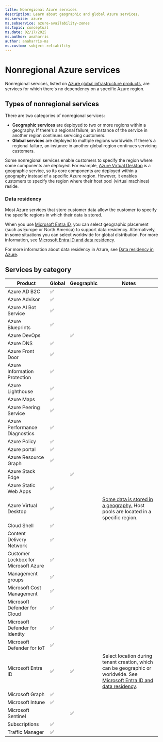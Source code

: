 ```yaml
---
title: Nonregional Azure services
description: Learn about geographic and global Azure services.
ms.service: azure
ms.subservice: azure-availability-zones
ms.topic: conceptual
ms.date: 02/17/2025
ms.author: anaharris
author: anaharris-ms
ms.custom: subject-reliability
---
```


# Nonregional Azure services

Nonregional services, listed on [Azure global infrastructure products](https://azure.microsoft.com/global-infrastructure/services/?products=all), are services for which there's no dependency on a specific Azure region.

## Types of nonregional services

There are two categories of nonregional services:

- **Geographic services** are deployed to two or more regions within a geography. If there's a regional failure, an instance of the service in another region continues servicing customers.
- **Global services** are deployed to multiple regions worldwide. If there's a regional failure, an instance in another global region continues servicing customers.

Some nonregional services enable customers to specify the region where some components are deployed. For example, [Azure Virtual Desktop](https://azure.microsoft.com/services/virtual-desktop/) is a geographic service, so its core components are deployed within a geography instead of a specific Azure region. However, it enables customers to specify the region where their host pool (virtual machines) reside.

### Data residency

Most Azure services that store customer data allow the customer to specify the specific regions in which their data is stored.

When you use [Microsoft Entra ID](https://www.microsoft.com/security/business/identity-access/microsoft-entra-id), you can select geographic placement (such as Europe or North America) to support data residency. Alternatively, in some situations you can select worldwide for global distribution. For more information, see [Microsoft Entra ID and data residency](/entra/fundamentals/data-residency).

For more information about data residency in Azure, see [Data residency in Azure](https://azure.microsoft.com/global-infrastructure/data-residency/).

## Services by category

| Product | Global | Geographic | Notes |
| --- | --- | --- | --- |
| Azure AD B2C | &#x2705; | | |
| Azure Advisor | &#x2705; | | |
| Azure AI Bot Service | &#x2705; | | |
| Azure Blueprints | &#x2705; | | |
| Azure DevOps | | &#x2705; | |
| Azure DNS | &#x2705; | | |
| Azure Front Door | &#x2705; | | |
| Azure Information Protection | &#x2705; | | |
| Azure Lighthouse | &#x2705; | | |
| Azure Maps | &#x2705; | | |
| Azure Peering Service | &#x2705; | | |
| Azure Performance Diagnostics | &#x2705; | | |
| Azure Policy | &#x2705; | | |
| Azure portal | &#x2705; | | |
| Azure Resource Graph | &#x2705; | | |
| Azure Stack Edge | |  &#x2705; | |
| Azure Static Web Apps | &#x2705; | | |
| Azure Virtual Desktop | &#x2705; | | [Some data is stored in a geography.](/azure/virtual-desktop/data-locations) Host pools are located in a specific region. |
| Cloud Shell | &#x2705; | | |
| Content Delivery Network | &#x2705; | | |
| Customer Lockbox for Microsoft Azure | &#x2705; | | |
| Management groups | &#x2705; | | |
| Microsoft Cost Management | &#x2705; | | |
| Microsoft Defender for Cloud | &#x2705; | | |
| Microsoft Defender for Identity | &#x2705; | | |
| Microsoft Defender for IoT | &#x2705; | | |
| Microsoft Entra ID |  &#x2705; |  &#x2705; | Select location during tenant creation, which can be geographic or worldwide. See [Microsoft Entra ID and data residency](/entra/fundamentals/data-residency). |
| Microsoft Graph | &#x2705; | | |
| Microsoft Intune | &#x2705; | | |
| Microsoft Sentinel | |  &#x2705; | |
| Subscriptions | &#x2705; | | |
| Traffic Manager | &#x2705; | | |
